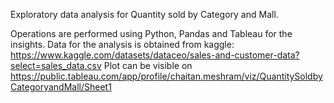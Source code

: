 Exploratory data analysis for Quantity sold by Category and Mall.

Operations are performed using Python, Pandas and Tableau for the insights.
Data for the analysis is obtained from kaggle: https://www.kaggle.com/datasets/dataceo/sales-and-customer-data?select=sales_data.csv
Plot can be visible on https://public.tableau.com/app/profile/chaitan.meshram/viz/QuantitySoldbyCategoryandMall/Sheet1
